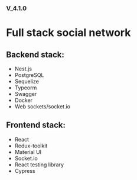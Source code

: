 ### V_4.1.0

# Full stack social network

## Backend stack:

* Nest.js
* PostgreSQL
* Sequelize
* Typeorm
* Swagger
* Docker
* Web sockets/socket.io

## Frontend stack:

* React
* Redux-toolkit
* Material UI
* Socket.io
* React testing library
* Cypress
